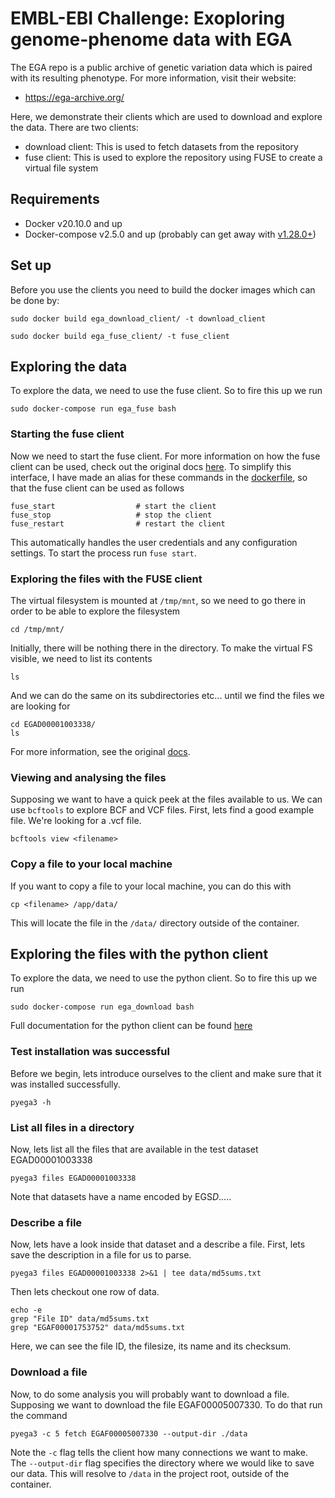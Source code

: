 # EMBL-EBI Challenge: Exoploring genome-phenome data with EGA
The EGA repo is a public archive of genetic variation data which is paired with its resulting phenotype. For more information, visit their website:
- https://ega-archive.org/
<!--- end of list --->
Here, we demonstrate their clients which are used to download and explore the data. There are two clients:
- download client: This is used to fetch datasets from the repository
- fuse client: This is used to explore the repository using FUSE to create a virtual file system
<!--- end of list --->

## Requirements
- Docker v20.10.0 and up 
- Docker-compose v2.5.0 and up (probably can get away with [v1.28.0+](https://docs.docker.com/compose/gpu-support/))

## Set up
Before you use the clients you need to build the docker images which can be done by:
```
sudo docker build ega_download_client/ -t download_client

sudo docker build ega_fuse_client/ -t fuse_client
```

## Exploring the data
To explore the data, we need to use the fuse client. So to fire this up we run 
```
sudo docker-compose run ega_fuse bash
```
### Starting the fuse client
Now we need to start the fuse client. For more information on how the fuse client can be used, check out the original docs [here](https://github.com/EGA-archive/ega-fuse-client#running-the-project). To simplify this interface, I have made an alias for these commands in the [dockerfile](https://github.com/BMDuke/EMBL-EBI-challenge/blob/main/ega_fuse_client/Dockerfile), so that the fuse client can be used as follows
```
fuse_start                  # start the client
fuse_stop                   # stop the client
fuse_restart                # restart the client
```
This automatically handles the user credentials and any configuration settings. To start the process run `fuse start`. 

### Exploring the files with the FUSE client
The virtual filesystem is mounted at `/tmp/mnt`, so we need to go there in order to be able to explore the filesystem 
```
cd /tmp/mnt/
```
Initially, there will be nothing there in the directory. To make the virtual FS visible, we need to list its contents
```
ls
```
And we can do the same on its subdirectories etc... until we find the files we are looking for 
```
cd EGAD00001003338/
ls
```
For more information, see the original [docs](https://github.com/EGA-archive/ega-fuse-client#making-use-of-the-mounted-environment).

### Viewing and analysing the files
Supposing we want to have a quick peek at the files available to us. We can use `bcftools` to explore BCF and VCF files. First, lets find a good example file. We're looking for a .vcf file. 
```
bcftools view <filename>
```

### Copy a file to your local machine
If you want to copy a file to your local machine, you can do this with
```
cp <filename> /app/data/
```
This will locate the file in the `/data/` directory outside of the container. 


## Exploring the files with the python client
To explore the data, we need to use the python client. So to fire this up we run 
```
sudo docker-compose run ega_download bash
```
Full documentation for the python client can be found [here](https://github.com/EGA-archive/ega-download-client)

### Test installation was successful
Before we begin, lets introduce ourselves to the client and make sure that it was installed successfully.
```
pyega3 -h
```

### List all files in a directory
Now, lets list all the files that are available in the test dataset EGAD00001003338
```
pyega3 files EGAD00001003338
```
Note that datasets have a name encoded by EGS*D*.....


### Describe a file
Now, lets have a look inside that dataset and a describe a file. First, lets save the description in a file for us to parse.
```
pyega3 files EGAD00001003338 2>&1 | tee data/md5sums.txt
```
Then lets checkout one row of data.
```
echo -e 
grep "File ID" data/md5sums.txt 
grep "EGAF00001753752" data/md5sums.txt 
```
Here, we can see the file ID, the filesize, its name and its checksum. 

### Download a file
Now, to do some analysis you will probably want to download a file. Supposing we want to download the file EGAF00005007330. To do that run the command
```
pyega3 -c 5 fetch EGAF00005007330 --output-dir ./data
```
Note the `-c` flag tells the client how many connections we want to make. The `--output-dir` flag specifies the directory where we would like to save our data. This will resolve to `/data` in the project root, outside of the container. 
